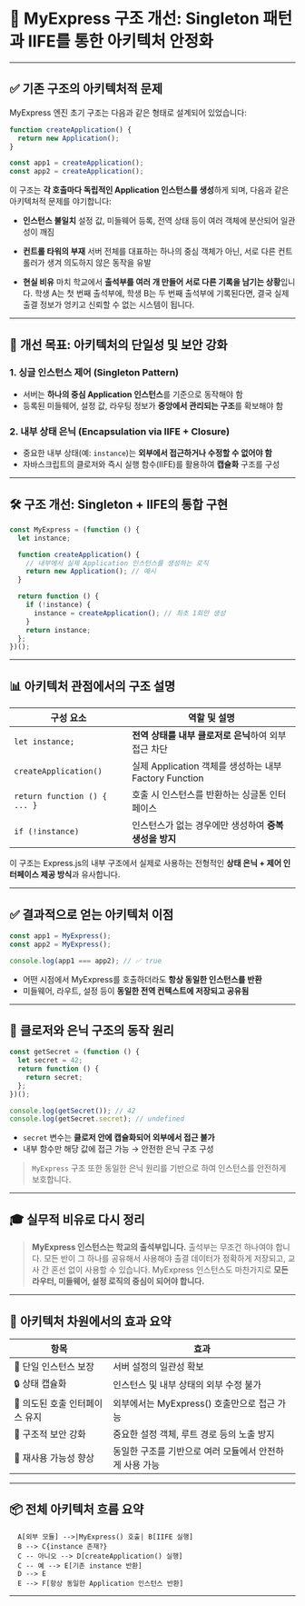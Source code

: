 # 📘 MyExpress 구조 개선: Singleton 패턴과 IIFE를 통한 아키텍처 안정화

---

## ✅ 기존 구조의 아키텍처적 문제

MyExpress 엔진 초기 구조는 다음과 같은 형태로 설계되어 있었습니다:

```js
function createApplication() {
  return new Application();
}

const app1 = createApplication();
const app2 = createApplication();
```

이 구조는 **각 호출마다 독립적인 Application 인스턴스를 생성**하게 되며, 다음과 같은 아키텍처적 문제를 야기합니다:

- **인스턴스 불일치**
  설정 값, 미들웨어 등록, 전역 상태 등이 여러 객체에 분산되어 일관성이 깨짐

- **컨트롤 타워의 부재**
  서버 전체를 대표하는 하나의 중심 객체가 아닌, 서로 다른 컨트롤러가 생겨 의도하지 않은 동작을 유발

- **현실 비유**
  마치 학교에서 **출석부를 여러 개 만들어 서로 다른 기록을 남기는 상황**입니다.
  학생 A는 첫 번째 출석부에, 학생 B는 두 번째 출석부에 기록된다면,
  결국 실제 출결 정보가 엉키고 신뢰할 수 없는 시스템이 됩니다.

---

## 🎯 개선 목표: 아키텍처의 단일성 및 보안 강화

### 1. **싱글 인스턴스 제어 (Singleton Pattern)**

- 서버는 **하나의 중심 Application 인스턴스**를 기준으로 동작해야 함
- 등록된 미들웨어, 설정 값, 라우팅 정보가 **중앙에서 관리되는 구조**를 확보해야 함

### 2. **내부 상태 은닉 (Encapsulation via IIFE + Closure)**

- 중요한 내부 상태(예: `instance`)는 **외부에서 접근하거나 수정할 수 없어야 함**
- 자바스크립트의 클로저와 즉시 실행 함수(IIFE)를 활용하여 **캡슐화** 구조를 구성

---

## 🛠️ 구조 개선: Singleton + IIFE의 통합 구현

```js
const MyExpress = (function () {
  let instance;

  function createApplication() {
    // 내부에서 실제 Application 인스턴스를 생성하는 로직
    return new Application(); // 예시
  }

  return function () {
    if (!instance) {
      instance = createApplication(); // 최초 1회만 생성
    }
    return instance;
  };
})();
```

---

## 📊 아키텍처 관점에서의 구조 설명

| 구성 요소                    | 역할 및 설명                                           |
| ---------------------------- | ------------------------------------------------------ |
| `let instance;`              | **전역 상태를 내부 클로저로 은닉**하여 외부 접근 차단  |
| `createApplication()`        | 실제 Application 객체를 생성하는 내부 Factory Function |
| `return function () { ... }` | 호출 시 인스턴스를 반환하는 싱글톤 인터페이스          |
| `if (!instance)`             | 인스턴스가 없는 경우에만 생성하여 **중복 생성을 방지** |

이 구조는 Express.js의 내부 구조에서 실제로 사용하는 전형적인 **상태 은닉 + 제어 인터페이스 제공 방식**과 유사합니다.

---

## ✅ 결과적으로 얻는 아키텍처 이점

```js
const app1 = MyExpress();
const app2 = MyExpress();

console.log(app1 === app2); // ✅ true
```

- 어떤 시점에서 MyExpress를 호출하더라도 **항상 동일한 인스턴스를 반환**
- 미들웨어, 라우트, 설정 등이 **동일한 전역 컨텍스트에 저장되고 공유됨**

---

## 🧠 클로저와 은닉 구조의 동작 원리

```js
const getSecret = (function () {
  let secret = 42;
  return function () {
    return secret;
  };
})();

console.log(getSecret()); // 42
console.log(getSecret.secret); // undefined
```

- `secret` 변수는 **클로저 안에 캡슐화되어 외부에서 접근 불가**
- 내부 함수만 해당 값에 접근 가능 → 안전한 은닉 구조 구성

> `MyExpress` 구조 또한 동일한 은닉 원리를 기반으로 하여 인스턴스를 안전하게 보호합니다.

---

## 🎓 실무적 비유로 다시 정리

> **MyExpress 인스턴스는 학교의 출석부입니다.**
> 출석부는 무조건 하나여야 합니다. 모든 반이 그 하나를 공유해서 사용해야
> 출결 데이터가 정확하게 저장되고, 교사 간 혼선 없이 사용할 수 있습니다.
> MyExpress 인스턴스도 마찬가지로 **모든 라우터, 미들웨어, 설정 로직의 중심이 되어야 합니다.**

---

## 📌 아키텍처 차원에서의 효과 요약

| 항목                           | 효과                                                    |
| ------------------------------ | ------------------------------------------------------- |
| 🎯 단일 인스턴스 보장          | 서버 설정의 일관성 확보                                 |
| 🔒 상태 캡슐화                 | 인스턴스 및 내부 상태의 외부 수정 불가                  |
| 🧩 의도된 호출 인터페이스 유지 | 외부에서는 MyExpress() 호출만으로 접근 가능             |
| 🧱 구조적 보안 강화            | 중요한 설정 객체, 루트 경로 등의 노출 방지              |
| 🔁 재사용 가능성 향상          | 동일한 구조를 기반으로 여러 모듈에서 안전하게 사용 가능 |

---

## 📦 전체 아키텍처 흐름 요약

```mermaid
  A[외부 모듈] -->|MyExpress() 호출| B[IIFE 실행]
  B --> C{instance 존재?}
  C -- 아니오 --> D[createApplication() 실행]
  C -- 예 --> E[기존 instance 반환]
  D --> E
  E --> F[항상 동일한 Application 인스턴스 반환]
```

---
